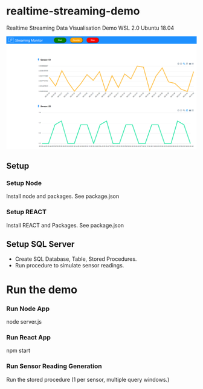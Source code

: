 # realtime-streaming-demo
Realtime Streaming Data Visualisation Demo 
WSL 2.0 Ubuntu 18.04

![Screenshot](./images/StreamingMonitor.png)

## Setup
### Setup Node
Install node and packages. See package.json
  
### Setup REACT
Install REACT and Packages. See package.json
  
## Setup SQL Server
- Create SQL Database, Table, Stored Procedures.
- Run procedure to simulate sensor readings.
  
# Run the demo
### Run Node App
node server.js

### Run React App
npm start

### Run Sensor Reading Generation
Run the stored procedure (1 per sensor, multiple query windows.)